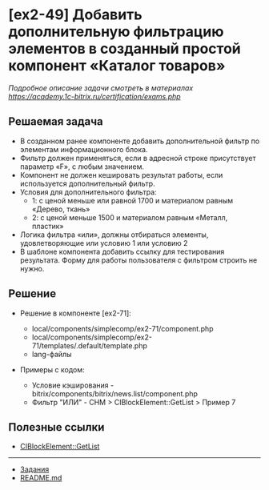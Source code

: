 # [ex2-49] Добавить дополнительную фильтрацию элементов в созданный простой компонент «Каталог товаров»

*Подробное описание задачи смотреть в материалах https://academy.1c-bitrix.ru/certification/exams.php*

## Решаемая задача 

* В созданном ранее компоненте добавить дополнительной фильтр по элементам информационного блока.
* Фильтр должен применяться, если в адресной строке присутствует параметр «F», с любым значением.
* Компонент не должен кешировать результат работы, если используется дополнительный фильтр.
* Условия для дополнительного фильтра:
    * 1: с ценой меньше или равной 1700 и материалом равным «Дерево, ткань»
    * 2: с ценой меньше 1500 и материалом равным «Металл, пластик»
* Логика фильтра «или», должны отбираться элементы, удовлетворяющие или условию 1 или условию 2
* В шаблоне компонента добавить ссылку для тестирования результата. Форму для работы пользователя с фильтром строить не нужно.

## Решение

* Решение в компоненте [ex2-71]:
    * local/components/simplecomp/ex2-71/component.php
    * local/components/simplecomp/ex2-71/templates/.default/template.php
    * lang-файлы    

* Примеры с кодом:
    * Условие кэширования - bitrix/components/bitrix/news.list/component.php
    * Фильтр "ИЛИ" - CHM > CIBlockElement::GetList > Пример 7

## Полезные ссылки

* [CIBlockElement::GetList](https://dev.1c-bitrix.ru/api_help/iblock/classes/ciblockelement/getlist.php)

____
* [Задания](tasks.md)
* [README.md](../../README.md)
